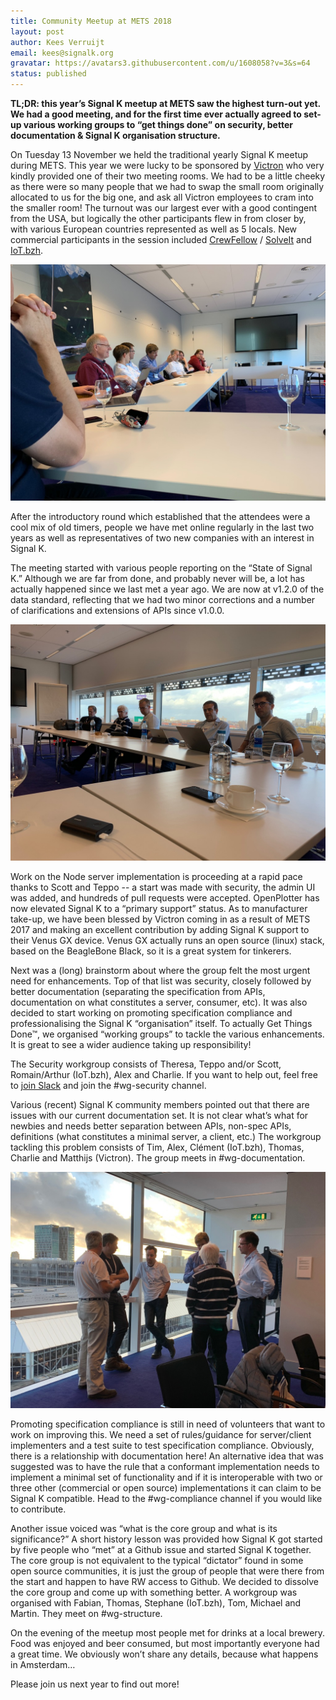 ```yaml
---
title: Community Meetup at METS 2018
layout: post
author: Kees Verruijt
email: kees@signalk.org
gravatar: https://avatars3.githubusercontent.com/u/1608058?v=3&s=64
status: published
---
```


**TL;DR: this year’s Signal K meetup at METS saw the highest turn-out yet. We had a good meeting, and for the first
time ever actually agreed to set-up various working groups to “get things done” on security, better documentation &
Signal K organisation structure.**

On Tuesday 13 November we held the traditional yearly Signal K meetup during METS. This year we were lucky to be
sponsored by [Victron](https://www.victronenergy.com) who very kindly provided one of their two meeting rooms. We had
to be a little cheeky as there were so many people that we had to swap the small room originally allocated to us for
the big one, and ask all Victron employees to cram into the smaller room! The turnout was our largest ever with a good
contingent from the USA, but logically the other participants flew in from closer by, with various European countries
represented as well as 5 locals. New commercial participants in the session included
[CrewFellow](https://www.crewfellow.com) / [SolveIt](https://solveit.nl) and [IoT.bzh](https://iot.bzh).

![Thanks Victron!](/images/posts/mets2018/left_side_s.jpg)

After the introductory round which established that the attendees were a cool mix of old timers, people we have met
online regularly in the last two years as well as representatives of two new companies with an interest in Signal K.

The meeting started with various people reporting on the “State of Signal K.” Although we are far from done, and
probably never will be, a lot has actually happened since we last met a year ago. We are now at v1.2.0 of the data
standard, reflecting that we had two minor corrections and a number of clarifications and extensions of APIs since
v1.0.0.

![Ben Ellison, Fulup Ar Foll, Teppo Kurki, Alex Kritikos, Thomas Sarlandie](/images/posts/mets2018/right_side_s.jpg)

Work on the Node server implementation is proceeding at a rapid pace thanks to Scott and Teppo -- a start was made with
security, the admin UI was added, and hundreds of pull requests were accepted. OpenPlotter has now elevated Signal K to
a “primary support” status. As to manufacturer take-up, we have been blessed by Victron coming in as a result of METS
2017 and making an excellent contribution by adding Signal K support to their Venus GX device. Venus GX actually runs
an open source (linux) stack, based on the BeagleBone Black, so it is a great system for tinkerers.

Next was a (long) brainstorm about where the group felt the most urgent need for enhancements. Top of that list was
security, closely followed by better documentation (separating the specification from APIs, documentation on what
constitutes a server, consumer, etc). It was also decided to start working on promoting specification compliance and
professionalising the Signal K “organisation” itself. To actually Get Things Done™, we organised “working groups” to
tackle the various enhancements. It is great to see a wider audience taking up responsibility!

The Security workgroup consists of Theresa, Teppo and/or Scott, Romain/Arthur (IoT.bzh), Alex and Charlie. If you want
to help out, feel free to [join Slack](http://slack-invite.signalk.org/) and join the #wg-security channel.

Various (recent) Signal K community members pointed out that there are issues with our current documentation set. It is
not clear what’s what for newbies and needs better separation between APIs, non-spec APIs, definitions (what
constitutes a minimal server, a client, etc.) The workgroup tackling this problem consists of Tim, Alex, Clément
(IoT.bzh), Thomas, Charlie and Matthijs (Victron). The group meets in #wg-documentation.

![Discussing Documentation](/images/posts/mets2018/docs_discussion_s.jpg)

Promoting specification compliance is still in need of volunteers that want to work on improving this. We need a set of
rules/guidance for server/client implementers and a test suite to test specification compliance. Obviously, there is a
relationship with documentation here! An alternative idea that was suggested was to have the rule that a conformant
implementation needs to implement a minimal set of functionality and if it is interoperable with two or three other
(commercial or open source) implementations it can claim to be Signal K compatible. Head to the #wg-compliance channel
if you would like to contribute.

Another issue voiced was “what is the core group and what is its significance?” A short history lesson was provided how
Signal K got started by five people who “met” at a Github issue and started Signal K together. The core group is not
equivalent to the typical “dictator” found in some open source communities, it is just the group of people that were
there from the start and happen to have RW access to Github. We decided to dissolve the core group and come up with
something better. A workgroup was organised with Fabian, Thomas, Stephane (IoT.bzh), Tom, Michael and Martin. They meet
on #wg-structure.

On the evening of the meetup most people met for drinks at a local brewery. Food was enjoyed and beer consumed, but
most importantly everyone had a great time. We obviously won’t share any details, because what happens in Amsterdam…

Please join us next year to find out more!
